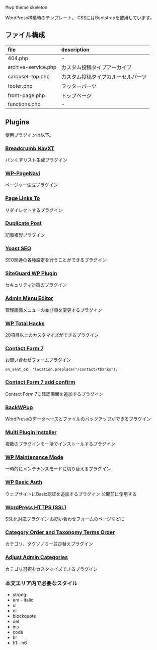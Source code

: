 #wp theme skeleton

WordPress構築時のテンプレート。
CSSにはBootstrapを使用しています。

## ファイル構成

| file | description |
|:-|:-|
| 404.php | - |
| archive-service.php | カスタム投稿タイプアーカイブ |
| carousel-top.php | カスタム投稿タイプカルーセルパーツ |
| footer.php | フッターパーツ |
| front-page.php | トップページ |
| functions.php | - |

## Plugins

使用プラグインは以下。

### [Breadcrumb NavXT](https://ja.wordpress.org/plugins/breadcrumb-navxt/)

パンくずリスト生成プラグイン

### [WP-PageNavi](https://ja.wordpress.org/plugins/wp-pagenavi/)

ページャー生成プラグイン

### [Page Links To](https://ja.wordpress.org/plugins/page-links-to/)

リダイレクトするプラグイン

### [Duplicate Post](https://ja.wordpress.org/plugins/duplicate-post/)

記事複製プラグイン

### [Yoast SEO](https://ja.wordpress.org/plugins/wordpress-seo/)

SEO関連の各種設定を行うことができるプラグイン

### [SiteGuard WP Plugin](https://ja.wordpress.org/plugins/siteguard/)

セキュリティ対策のプラグイン

### [Admin Menu Editor](https://ja.wordpress.org/plugins/admin-menu-editor/)

管理画面メニューの並び順を変更するプラグイン

### [WP Total Hacks](https://ja.wordpress.org/plugins/wp-total-hacks/)

20項目以上のカスタマイズができるプラグイン

### [Contact Form 7](https://ja.wordpress.org/plugins/contact-form-7/)

お問い合わせフォームプラグイン

```
on_sent_ok: 'location.preplace("/contact/thanks");'
```

### [Contact Form 7 add confirm](https://ja.wordpress.org/plugins/contact-form-7-add-confirm/)

Contact Form 7に確認画面を追加するプラグイン

### [BackWPup](https://ja.wordpress.org/plugins/backwpup/)

WordPressのデータベースとファイルのバックアップができるプラグイン

### [Multi Plugin Installer](https://ja.wordpress.org/plugins/multi-plugin-installer/)

複数のプラグインを一括でインストールするプラグイン

### [WP Maintenance Mode](https://ja.wordpress.org/plugins/wp-maintenance-mode/)

一時的にメンテナンスモードに切り替えるプラグイン

### [WP Basic Auth](https://ja.wordpress.org/plugins/wp-basic-auth/)

ウェブサイトにBasic認証を追加するプラグイン
公開前に使用する

### [WordPress HTTPS (SSL)](https://ja.wordpress.org/plugins/wordpress-https/)

SSL化対応プラグイン
お問い合わせフォームのページなどに

### [Category Order and Taxonomy Terms Order](https://ja.wordpress.org/plugins/taxonomy-terms-order/)

カテゴリ、タクソノミー並び替えプラグイン

### [Adjust Admin Categories](https://ja.wordpress.org/plugins/adjust-admin-categories/)

カテゴリ選択をカスタマイズできるプラグイン

### 本文エリア内で必要なスタイル

* strong
* em - italic
* ul
* ol
* blockquote
* del
* ins
* code
* hr
* h1 - h6

